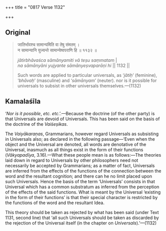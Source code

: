 +++
title = "0817 Verse 1132"

+++
## Original 
>
> जातिर्भावश्च सामान्यमिति वा तेषु संमतम् ।  
> न सामान्यानि युज्यन्ते सामान्येष्वपराणि हि ॥ ११३२ ॥ 
>
> *jātirbhāvaśca sāmānyamiti vā teṣu saṃmatam* \|  
> *na sāmānyāni yujyante sāmānyeṣvaparāṇi hi* \|\| 1132 \|\| 
>
> Such words are applied to particular universals, as ‘*jātiḥ*’ (feminine), ‘*bhāvaḥ*’ (masculine) and ‘*sāmānyam*’ (neuter). nor is it possible for universals to subsist in other universals themselves.—(1132)



## Kamalaśīla

‘*Nor is it possible*, *etc. etc*.’.—Because the doctrine (of the other party) is that Universals are devoid of Universals. This has been said on the basis of the doctrine of the *Vaiśeṣikas*.

The *Vaiyākaraṇas*, Grammarians, however regard Universals as subsisting in Universals also; as declared in the following passage—‘Even when the object and the Universal are denoted, all words are denotative of the Universal, inasmuch as all things exist in the form of their functions (*Vākyapadīya*, 3.16).—What these people mean is as follows:—The theories laid down in regard to Universals by other philosophers need not necessarily be accepted by Grammarians; as a matter of fact, Universals are inferred from the effects of the functions of the connection between the word and the resultant cognition; and there can he no limit placed upon such Universals. Hence the basis of the term ‘Universals’ consists in that Universal which has a common substratum as inferred from the perception of the effects of the said functions. What is meant by the Universal ‘existing in the form of their functions’ is that their special character is restricted by the functions of the word and the resultant Idea.

This theory should be taken as rejected by what has been said (under Text 1131, second line) that ‘all such Universals should be taken as discarded by the rejection of the Universal itself (in the chapter on *Universals*).’—(1132)


